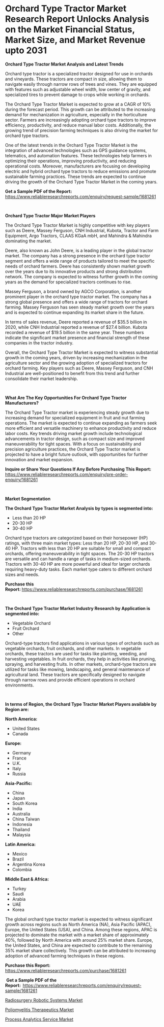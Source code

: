 <p><h1>Orchard Type Tractor Market Research Report Unlocks Analysis on the Market Financial Status, Market Size, and Market Revenue upto 2031</h1></p><p><strong>Orchard Type Tractor Market Analysis and Latest Trends</strong></p>
<p><p>Orchard type tractor is a specialized tractor designed for use in orchards and vineyards. These tractors are compact in size, allowing them to navigate easily through narrow rows of trees and vines. They are equipped with features such as adjustable wheel width, low center of gravity, and specialized tires to prevent damage to crops while working in orchards.</p><p>The Orchard Type Tractor Market is expected to grow at a CAGR of 10% during the forecast period. This growth can be attributed to the increasing demand for mechanization in agriculture, especially in the horticulture sector. Farmers are increasingly adopting orchard type tractors to improve efficiency, productivity, and reduce manual labor costs. Additionally, the growing trend of precision farming techniques is also driving the market for orchard type tractors.</p><p>One of the latest trends in the Orchard Type Tractor Market is the integration of advanced technologies such as GPS guidance systems, telematics, and automation features. These technologies help farmers in optimizing their operations, improving productivity, and reducing operational costs. Moreover, manufacturers are focusing on developing electric and hybrid orchard type tractors to reduce emissions and promote sustainable farming practices. These trends are expected to continue driving the growth of the Orchard Type Tractor Market in the coming years.</p></p>
<p><strong>Get a Sample PDF of the Report:&nbsp;</strong> <a href="https://www.reliableresearchreports.com/enquiry/request-sample/1681261">https://www.reliableresearchreports.com/enquiry/request-sample/1681261</a></p>
<p>&nbsp;</p>
<p><strong>Orchard Type Tractor Major Market Players</strong></p>
<p><p>The Orchard Type Tractor Market is highly competitive with key players such as Deere, Massey Ferguson, CNH Industrial, Kubota, Tractor and Farm Equipment, Argo Tractors, CLAAS KGaA mbH, and Mahindra & Mahindra dominating the market. </p><p>Deere, also known as John Deere, is a leading player in the global tractor market. The company has a strong presence in the orchard type tractor segment and offers a wide range of products tailored to meet the specific needs of orchard farmers. Deere has consistently shown market growth over the years due to its innovative products and strong distribution network. The company is expected to witness further growth in the coming years as the demand for specialized tractors continues to rise.</p><p>Massey Ferguson, a brand owned by AGCO Corporation, is another prominent player in the orchard type tractor market. The company has a strong global presence and offers a wide range of tractors for orchard farming. Massey Ferguson has seen steady market growth over the years and is expected to continue expanding its market share in the future.</p><p>In terms of sales revenue, Deere reported a revenue of $35.5 billion in 2020, while CNH Industrial reported a revenue of $27.4 billion. Kubota recorded a revenue of $19.5 billion in the same year. These numbers indicate the significant market presence and financial strength of these companies in the tractor industry.</p><p>Overall, the Orchard Type Tractor Market is expected to witness substantial growth in the coming years, driven by increasing mechanization in the agriculture sector and the growing adoption of specialized tractors for orchard farming. Key players such as Deere, Massey Ferguson, and CNH Industrial are well-positioned to benefit from this trend and further consolidate their market leadership.</p></p>
<p>&nbsp;</p>
<p><strong>What Are The Key Opportunities For Orchard Type Tractor Manufacturers?</strong></p>
<p><p>The Orchard Type Tractor market is experiencing steady growth due to increasing demand for specialized equipment in fruit and nut farming operations. The market is expected to continue expanding as farmers seek more efficient and versatile machinery to enhance productivity and reduce labor costs. Key trends driving market growth include technological advancements in tractor design, such as compact size and improved maneuverability for tight spaces. With a focus on sustainability and precision agriculture practices, the Orchard Type Tractor market is projected to have a bright future outlook, with opportunities for further innovation and market expansion.</p></p>
<p><strong>Inquire or Share Your Questions If Any Before Purchasing This Report:</strong> <a href="https://www.reliableresearchreports.com/enquiry/pre-order-enquiry/1681261">https://www.reliableresearchreports.com/enquiry/pre-order-enquiry/1681261</a></p>
<p>&nbsp;</p>
<p><strong>Market Segmentation</strong></p>
<p><strong>The Orchard Type Tractor Market Analysis by types is segmented into:</strong></p>
<p><ul><li>Less than 20 HP</li><li>20-30 HP</li><li>30-40 HP</li></ul></p>
<p><p>Orchard type tractors are categorized based on their horsepower (HP) ratings, with three main market types: Less than 20 HP, 20-30 HP, and 30-40 HP. Tractors with less than 20 HP are suitable for small and compact orchards, offering maneuverability in tight spaces. The 20-30 HP tractors are versatile and can handle a range of tasks in medium-sized orchards. Tractors with 30-40 HP are more powerful and ideal for larger orchards requiring heavy-duty tasks. Each market type caters to different orchard sizes and needs.</p></p>
<p><strong>Purchase this Report:&nbsp;</strong><a href="https://www.reliableresearchreports.com/purchase/1681261">https://www.reliableresearchreports.com/purchase/1681261</a></p>
<p>&nbsp;</p>
<p><strong>The Orchard Type Tractor Market Industry Research by Application is segmented into:</strong></p>
<p><ul><li>Vegetable Orchard</li><li>Fruit Orchard</li><li>Other</li></ul></p>
<p><p>Orchard-type tractors find applications in various types of orchards such as vegetable orchards, fruit orchards, and other markets. In vegetable orchards, these tractors are used for tasks like planting, weeding, and harvesting vegetables. In fruit orchards, they help in activities like pruning, spraying, and harvesting fruits. In other markets, orchard-type tractors are utilized for tasks like mowing, landscaping, and general maintenance of agricultural land. These tractors are specifically designed to navigate through narrow rows and provide efficient operations in orchard environments.</p></p>
<p>&nbsp;</p>
<p><strong>In terms of Region, the Orchard Type Tractor Market Players available by Region are:</strong></p>
<p>
    <p> <strong> North America: </strong>
        <ul>
            <li>United States</li>
            <li>Canada</li>
        </ul>
        </p> 
    <p> <strong> Europe: </strong>
        <ul>
            <li>Germany</li>
            <li>France</li>
            <li>U.K.</li>
            <li>Italy</li>
            <li>Russia</li>
        </ul>
        </p> 
    <p> <strong> Asia-Pacific: </strong>
        <ul>
            <li>China</li>
            <li>Japan</li>
            <li>South Korea</li>
            <li>India</li>
            <li>Australia</li>
            <li>China Taiwan</li>
            <li>Indonesia</li>
            <li>Thailand</li>
            <li>Malaysia</li>
        </ul>
        </p> 
    <p> <strong> Latin America: </strong>
        <ul>
            <li>Mexico</li>
            <li>Brazil</li>
            <li>Argentina Korea</li>
            <li>Colombia</li>
        </ul>
        </p> 
    <p> <strong> Middle East & Africa: </strong>
        <ul>
            <li>Turkey</li>
            <li>Saudi</li>
            <li>Arabia</li>
            <li>UAE</li>
            <li>Korea</li>
        </ul>
    </p>
    </p>
<p><p>The global orchard type tractor market is expected to witness significant growth across regions such as North America (NA), Asia Pacific (APAC), Europe, the United States (USA), and China. Among these regions, APAC is projected to dominate the market with a market share of approximately 40%, followed by North America with around 25% market share. Europe, the United States, and China are expected to contribute to the remaining 35% market share collectively. This growth can be attributed to increasing adoption of advanced farming techniques in these regions.</p></p>
<p><strong>Purchase this Report: </strong><a href="https://www.reliableresearchreports.com/purchase/1681261">https://www.reliableresearchreports.com/purchase/1681261</a></p>
<p>&nbsp;<strong>Get a Sample PDF of the Report:&nbsp;&nbsp;</strong><a href="https://www.reliableresearchreports.com/enquiry/request-sample/1681261">https://www.reliableresearchreports.com/enquiry/request-sample/1681261</a></p>
<p><strong></strong></p>
<p><p><a href="https://medium.com/@juanitalang2023/radiosurgery-robotic-systems-market-trends-forecast-and-competitive-analysis-to-2031-73947adef4b0">Radiosurgery Robotic Systems Market</a></p><p><a href="https://medium.com/@juanitalang2023/poliomyelitis-therapeutics-market-report-reveals-the-latest-trends-and-growth-opportunities-of-this-af178d0ebf53">Poliomyelitis Therapeutics Market</a></p><p><a href="https://medium.com/@juanitalang2023/process-analytics-service-market-comprehensive-assessment-by-type-application-and-geography-a0594e25f2b9">Process Analytics Service Market</a></p></p>
